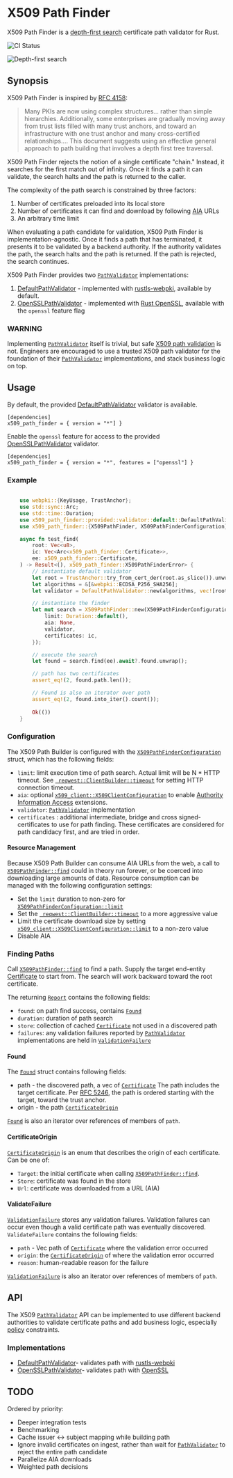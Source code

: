 # X509 Path Finder

X509 Path Finder is a [depth-first search](https://en.wikipedia.org/wiki/Depth-first_search) certificate path validator for Rust.

![CI Status](https://github.com/merlincinematic/x509-path-finder/actions/workflows/ci.yaml/badge.svg)

![Depth-first search](https://github.com/merlincinematic/x509-path-finder/raw/master/doc/find.png)

## Synopsis

X509 Path Finder is inspired by [RFC 4158](https://datatracker.ietf.org/doc/html/rfc4158):

> Many PKIs are now using complex structures... rather than simple hierarchies.  Additionally, some enterprises are gradually moving away from trust lists filled with many trust anchors, and toward an infrastructure with one trust anchor and many cross-certified relationships.... This document suggests using an effective general  approach to path building that involves a depth first tree traversal.

X509 Path Finder rejects the notion of a single certificate "chain." Instead, it searches for the first match out of infinity. Once it finds a path it can validate, the search halts and the path is returned to the caller.

The complexity of the path search is constrained by three factors:

1. Number of certificates preloaded into its local store
2. Number of certificates it can find and download by following [AIA](https://datatracker.ietf.org/doc/html/rfc5280#section-4.2.2.1) URLs
3. An arbitrary time limit

When evaluating a path candidate for validation, X509 Path Finder is implementation-agnostic. Once it finds a path that has terminated, it presents it to be validated by a backend authority. If the authority validates the path, the search halts and the path is returned. If the path is rejected, the search continues.

X509 Path Finder provides two [`PathValidator`](crate::api::PathValidator) implementations:

1. [DefaultPathValidator](crate::provided::validator::default::DefaultPathValidator) - implemented with [rustls-webpki](https://github.com/rustls/webpki), available by default.
2. [OpenSSLPathValidator](crate::provided::validator::openssl::OpenSSLPathValidator) - implemented with [Rust OpenSSL](https://docs.rs/openssl/latest/openssl/), available with the `openssl` feature flag

### WARNING

Implementing [`PathValidator`](crate::api::PathValidator) itself is trivial, but safe [X509 path validation](https://datatracker.ietf.org/doc/html/rfc5280#section-6) is not. Engineers are encouraged to use a trusted X509 path validator for the foundation of their  [`PathValidator`](crate::api::PathValidator) implementations, and stack business logic on top.

## Usage

By default, the provided [DefaultPathValidator](crate::provided::validator::default::DefaultPathValidator) validator is available.

````text
[dependencies]
x509_path_finder = { version = "*"] }
````

Enable the `openssl` feature for access to the provided [OpenSSLPathValidator](crate::provided::validator::openssl::OpenSSLPathValidator) validator.

````text
[dependencies]
x509_path_finder = { version = "*", features = ["openssl"] }
````


### Example

```` rust no_run

    use webpki::{KeyUsage, TrustAnchor};
    use std::sync::Arc;
    use std::time::Duration;
    use x509_path_finder::provided::validator::default::DefaultPathValidator;
    use x509_path_finder::{X509PathFinder, X509PathFinderConfiguration};

    async fn test_find(
        root: Vec<u8>,
        ic: Vec<Arc<x509_path_finder::Certificate>>,
        ee: x509_path_finder::Certificate,
    ) -> Result<(), x509_path_finder::X509PathFinderError> {
        // instantiate default validator        
        let root = TrustAnchor::try_from_cert_der(root.as_slice()).unwrap();  
        let algorithms = &[&webpki::ECDSA_P256_SHA256];
        let validator = DefaultPathValidator::new(algorithms, vec![root], KeyUsage::client_auth(), &[]);

        // instantiate the finder
        let mut search = X509PathFinder::new(X509PathFinderConfiguration {
            limit: Duration::default(),
            aia: None,
            validator,
            certificates: ic,
        });

        // execute the search
        let found = search.find(ee).await?.found.unwrap();

        // path has two certificates
        assert_eq!(2, found.path.len());

        // Found is also an iterator over path
        assert_eq!(2, found.into_iter().count());
        
        Ok(())
    }
````

### Configuration


The X509 Path Builder is configured with the [`X509PathFinderConfiguration`](crate::X509PathFinderConfiguration) struct, which has the following fields:

* `limit`: limit execution time of path search. Actual limit will be N * HTTP timeout. See [` reqwest::ClientBuilder::timeout`](https://docs.rs/reqwest/0.11.20/reqwest/struct.ClientBuilder.html#method.timeout) for setting HTTP connection timeout.
* `aia`: optional [`x509_client::X509ClientConfiguration`](https://docs.rs/x509-client/2.0.1/x509_client/struct.X509ClientConfiguration.html) to enable [Authority Information Access](https://datatracker.ietf.org/doc/html/rfc5280#section-4.2.2.1) extensions. 
* `validator`: [`PathValidator`](crate::api::PathValidator) implementation
* `certificates` : additional intermediate, bridge and cross signed-certificates to use for path finding. These certificates are considered for path candidacy first, and are tried in order.

#### Resource Management

Because X509 Path Builder can consume AIA URLs from the web, a call to [`X509PathFinder::find`](crate::X509PathFinder::find) could in theory run forever, or be coerced into downloading large amounts of data. Resource consumption can be managed with the following configuration settings:

* Set the `limit` duration to non-zero for  [`X509PathFinderConfiguration::limit`](crate::X509PathFinderConfiguration::limit)
* Set the [` reqwest::ClientBuilder::timeout`](https://docs.rs/reqwest/0.11.20/reqwest/struct.ClientBuilder.html#method.timeout) to a more aggressive value
* Limit the certificate download size by setting [`x509_client::X509ClientConfiguration::limit`](https://docs.rs/x509-client/2.0.1/x509_client/struct.X509ClientConfiguration.html#structfield.limit) to a non-zero value
* Disable AIA

### Finding Paths

Call [`X509PathFinder::find`](crate::X509PathFinder::find) to find a path. Supply the target end-entity [Certificate](`crate::Certificate`) to start from. The search will work backward toward the root certificate.

The returning [`Report`](crate::report::Report) contains the following fields:

* `found`: on path find success, contains [`Found`](crate::report::Found)
* `duration`: duration of path search
* `store`: collection of cached [`Certificate`](crate::Certificate) not used in a discovered path
* `failures`: any validation failures reported by [`PathValidator`](crate::api::PathValidator) implementations are held in [`ValidationFailure`](crate::report::ValidationFailure)

#### Found

The [`Found`](crate::report::Found) struct contains following fields:

* path - the discovered path, a vec of [`Certificate`](crate::Certificate) The path includes the target certificate. Per [RFC 5246](https://datatracker.ietf.org/doc/html/rfc5246#section-7.4.2), the path is ordered starting with the target, toward the trust anchor.
* origin - the path [`CertificateOrigin`](crate::report::CertificateOrigin) 

[`Found`](crate::report::Found) is also an iterator over references of members of `path`.

#### CertificateOrigin
[`CertificateOrigin`](crate::report::CertificateOrigin) is an enum that describes the origin of each certificate. Can be one of:

* `Target`: the initial certificate when calling [`X509PathFinder::find`](crate::X509PathFinder::find).
* `Store`: certificate was found in the store
* `Url`: certificate was downloaded from a URL (AIA)

#### ValidateFailure

[`ValidationFailure`](crate::report::ValidationFailure) stores any validation failures. Validation failures can occur even though a valid certificate path was eventually discovered. `ValidateFailure` contains the following fields:

* `path` - Vec path of [`Certificate`](crate::Certificate) where the validation error occurred
* `origin`: the [`CertificateOrigin`](crate::report::CertificateOrigin) of where the validation error occurred
* `reason`: human-readable reason for the failure

[`ValidationFailure`](crate::report::ValidationFailure) is also an iterator over references of members of `path`.

## API

The X509 [`PathValidator`](crate::api::PathValidator) API can be implemented to use different backend authorities to validate certificate paths and add business logic, especially [policy](https://datatracker.ietf.org/doc/html/rfc5280#section-4.2.1.5) constraints.

### Implementations

* [DefaultPathValidator](crate::provided::validator::default::DefaultPathValidator)- validates path with [rustls-webpki](https://github.com/rustls/webpki)
* [OpenSSLPathValidator](crate::provided::validator::openssl::OpenSSLPathValidator)- validates path with [OpenSSL](https://docs.rs/openssl/latest/openssl/)

## TODO

Ordered by priority:

* Deeper integration tests
* Benchmarking
* Cache issuer <-> subject mapping while building path
* Ignore invalid certificates on ingest, rather than wait for [`PathValidator`](crate::api::PathValidator) to reject the entire path candidate
* Parallelize AIA downloads
* Weighted path decisions

